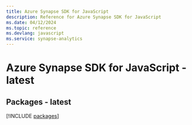 ```yaml
---
title: Azure Synapse SDK for JavaScript
description: Reference for Azure Synapse SDK for JavaScript
ms.date: 04/12/2024
ms.topic: reference
ms.devlang: javascript
ms.service: synapse-analytics
---
```

# Azure Synapse SDK for JavaScript - latest
## Packages - latest
[!INCLUDE [packages](synapse-index.md)]